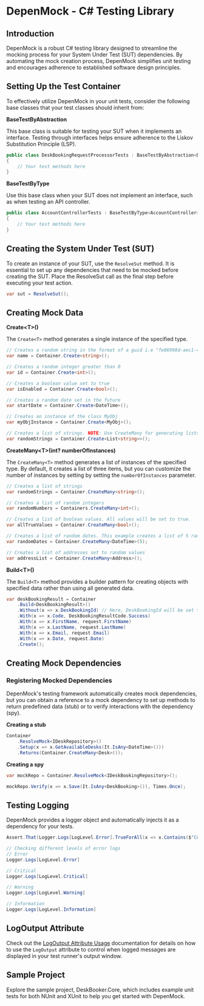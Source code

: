 # DepenMock - C# Testing Library

## Introduction

DepenMock is a robust C# testing library designed to streamline the mocking process for your System Under Test (SUT) dependencies. By automating the mock creation process, DepenMock simplifies unit testing and encourages adherence to established software design principles.

## Setting Up the Test Container

To effectively utilize DepenMock in your unit tests, consider the following base classes that your test classes should inherit from:

**BaseTestByAbstraction**

This base class is suitable for testing your SUT when it implements an interface. Testing through interfaces helps ensure adherence to the Liskov Substitution Principle (LSP).

```c#
public class DeskBookingRequestProcessorTests : BaseTestByAbstraction<DeskBookingRequestProcessor, IDeskBookingRequestProcessor>
{
    // Your test methods here
}
```

**BaseTestByType**

Use this base class when your SUT does not implement an interface, such as when testing an API controller.

```c#
public class AccountControllerTests : BaseTestByType<AccountController>
{
    // Your test methods here
}
```

## Creating the System Under Test (SUT)

To create an instance of your SUT, use the ```ResolveSut``` method. It is essential to set up any dependencies that need to be mocked before creating the SUT. Place the ResolveSut call as the final step before executing your test action.

```c#
var sut = ResolveSut();
```

## Creating Mock Data

**Create\<T>()**

The ```Create<T>``` method generates a single instance of the specified type.

```c#
// Creates a random string in the format of a guid i.e "fe06998d-aec1-4808-8968-d8f37024a294"
var name = Container.Create<string>();

// Creates a random integer greater than 0
var id = Container.Create<int>();

// Creates a boolean value set to true
var isEnabled = Container.Create<bool>();

// Creates a random date set in the future
var startDate = Container.Create<DateTime>();

// Creates an instance of the class MyObj
var myObjInstance = Container.Create<MyObj>();

// Creates a list of strings. NOTE: Use CreateMany for generating lists.
var randomStrings = Container.Create<List<string>>();
```

**CreateMany\<T>(int? numberOfInstances)**

The ```CreateMany<T>``` method generates a list of instances of the specified type. By default, it creates a list of three items, but you can customize the number of instances by setting by setting the ```numberOfInstances``` parameter.

```c#
// Creates a list of strings
var randomStrings = Container.CreateMany<string>();

// Creates a list of random integers
var randomNumbers = Containers.CreateMany<int>();

// Creates a list of boolean values. All values will be set to true.
var allTrueValues = Container.CreateMany<bool>();

// Creates a list of random dates. This example creates a list of 5 random dates.
var randomDates = Container.CreateMany<DateTime>(5);

// Creates a list of addresses set to random values
var addressList = Container.CreateMany<Address>();
```

**Build\<T>()**

The ```Build<T>``` method provides a builder pattern for creating objects with specified data rather than using all generated data.

```c#
var deskBookingResult = Container
    .Build<DeskBookingResult>()
    .Without(x => x.DeskBookingId) // Here, DeskBookingId will be set to null
    .With(x => x.Code, DeskBookingResultCode.Success)
    .With(x => x.FirstName, request.FirstName)
    .With(x => x.LastName, request.LastName)
    .With(x => x.Email, request.Email)
    .With(x => x.Date, request.Date)
    .Create();
```

## Creating Mock Dependencies

### Registering Mocked Dependencies

DepenMock's testing framework automatically creates mock dependencies, but you can obtain a reference to a mock dependency to set up methods to return predefined data (stub) or to verify interactions with the dependency (spy).

**Creating a stub**

```c#
Container
    .ResolveMock<IDeskRepository>()
    .Setup(x => x.GetAvailableDesks(It.IsAny<DateTime>()))
    .Returns(Container.CreateMany<Desk>());
```

**Creating a spy**

```c#
var mockRepo = Container.ResolveMock<IDeskBookingRepository>();

mockRepo.Verify(x => x.Save(It.IsAny<DeskBooking>()), Times.Once);
```

## Testing Logging

DepenMock provides a logger object and automatically injects it as a dependency for your tests.

```c#
Assert.That(Logger.Logs[LogLevel.Error].TrueForAll(x => x.Contains($"Correlation Id: {correlationId}")));

// Checking different levels of error logs
// Error
Logger.Logs[LogLevel.Error]

// Critical
Logger.Logs[LogLevel.Critical]

// Warning
Logger.Logs[LogLevel.Warning]

// Information
Logger.Logs[LogLevel.Information]
```

## LogOutput Attribute

Check out the [LogOutput Attribute Usage](LogOutput-Usage.md) documentation for details on how to use the `LogOutput` attribute to control when logged messages are displayed in your test runner's output window.

## Sample Project

Explore the sample project, DeskBooker.Core, which includes example unit tests for both NUnit and XUnit to help you get started with DepenMock.